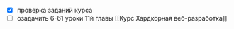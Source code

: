 - [x] проверка заданий курса
- [ ] озадачить 6-61 уроки 11й главы [[Курс Хардкорная веб-разработка]]